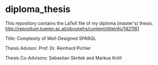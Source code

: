# diploma_thesis

This repository contains the LaTeX file of my diploma (master's) thesis. http://repositum.tuwien.ac.at/obvutwhs/content/titleinfo/1421161

Title: Complexity of Well-Designed SPARQL 

Thesis Advisor: Prof. Dr. Reinhard Pichler

Thesis Co-Advisors: Sebastian Skritek and Markus Kröll
